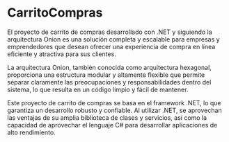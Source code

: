 # CarritoCompras

El proyecto de carrito de compras desarrollado con .NET y siguiendo la arquitectura Onion es una solución completa y escalable para empresas y emprendedores que desean ofrecer una experiencia de compra en línea eficiente y atractiva para sus clientes.

La arquitectura Onion, también conocida como arquitectura hexagonal, proporciona una estructura modular y altamente flexible que permite separar claramente las preocupaciones y responsabilidades dentro del sistema, lo que resulta en un código limpio y fácil de mantener.

Este proyecto de carrito de compras se basa en el framework .NET, lo que garantiza un desarrollo robusto y confiable. Al utilizar .NET, se aprovechan las ventajas de su amplia biblioteca de clases y servicios, así como la capacidad de aprovechar el lenguaje C# para desarrollar aplicaciones de alto rendimiento.